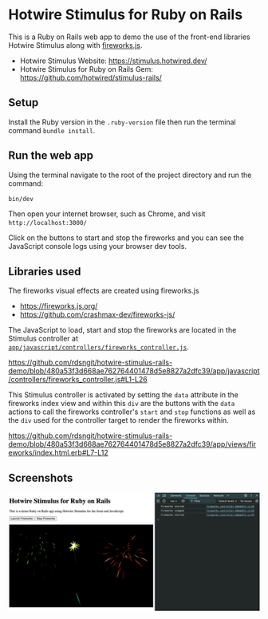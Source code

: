 # Hotwire Stimulus for Ruby on Rails

This is a Ruby on Rails web app to demo the use of the front-end libraries Hotwire Stimulus along with [fireworks.js](https://fireworks.js.org/).

- Hotwire Stimulus Website: https://stimulus.hotwired.dev/
- Hotwire Stimulus for Ruby on Rails Gem: https://github.com/hotwired/stimulus-rails/

## Setup

Install the Ruby version in the `.ruby-version` file then run the terminal command `bundle install`.

## Run the web app

Using the terminal navigate to the root of the project directory and run the command:

```sh
bin/dev
```

Then open your internet browser, such as Chrome, and visit `http://localhost:3000/`

Click on the buttons to start and stop the fireworks and you can see the JavaScript console logs using your browser dev tools.

## Libraries used

The fireworks visual effects are created using fireworks.js

- https://fireworks.js.org/
- https://github.com/crashmax-dev/fireworks-js/

The JavaScript to load, start and stop the fireworks are located in the Stimulus controller at [`app/javascript/controllers/fireworks_controller.js`](app/javascript/controllers/fireworks_controller.js).

https://github.com/rdsngit/hotwire-stimulus-rails-demo/blob/480a53f3d668ae762764401478d5e8827a2dfc39/app/javascript/controllers/fireworks_controller.js#L1-L26

This Stimulus controller is activated by setting the `data` attribute in the fireworks index view and within this `div` are the buttons with the `data` actions to call the fireworks controller's `start` and `stop` functions as well as the `div` used for the controller target to render the fireworks within.

https://github.com/rdsngit/hotwire-stimulus-rails-demo/blob/480a53f3d668ae762764401478d5e8827a2dfc39/app/views/fireworks/index.html.erb#L7-L12

## Screenshots

![Hotwire Stimulus with Fireworks.js](/screenshots/screenshot-hotwire-stimulus-with-fireworks-js.png)
